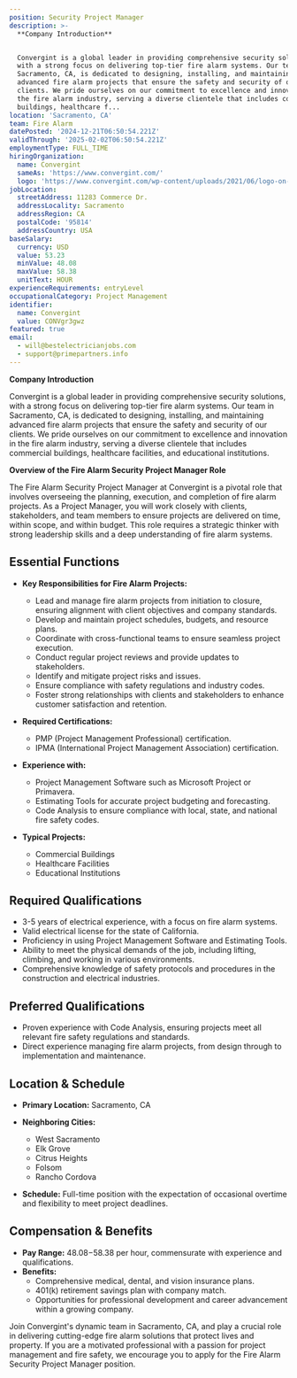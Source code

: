 ```yaml
---
position: Security Project Manager
description: >-
  **Company Introduction**


  Convergint is a global leader in providing comprehensive security solutions,
  with a strong focus on delivering top-tier fire alarm systems. Our team in
  Sacramento, CA, is dedicated to designing, installing, and maintaining
  advanced fire alarm projects that ensure the safety and security of our
  clients. We pride ourselves on our commitment to excellence and innovation in
  the fire alarm industry, serving a diverse clientele that includes commercial
  buildings, healthcare f...
location: 'Sacramento, CA'
team: Fire Alarm
datePosted: '2024-12-21T06:50:54.221Z'
validThrough: '2025-02-02T06:50:54.221Z'
employmentType: FULL_TIME
hiringOrganization:
  name: Convergint
  sameAs: 'https://www.convergint.com/'
  logo: 'https://www.convergint.com/wp-content/uploads/2021/06/logo-on-dark-blue.png'
jobLocation:
  streetAddress: 11283 Commerce Dr.
  addressLocality: Sacramento
  addressRegion: CA
  postalCode: '95814'
  addressCountry: USA
baseSalary:
  currency: USD
  value: 53.23
  minValue: 48.08
  maxValue: 58.38
  unitText: HOUR
experienceRequirements: entryLevel
occupationalCategory: Project Management
identifier:
  name: Convergint
  value: CONVgr3gwz
featured: true
email:
  - will@bestelectricianjobs.com
  - support@primepartners.info
---
```




**Company Introduction**

Convergint is a global leader in providing comprehensive security solutions, with a strong focus on delivering top-tier fire alarm systems. Our team in Sacramento, CA, is dedicated to designing, installing, and maintaining advanced fire alarm projects that ensure the safety and security of our clients. We pride ourselves on our commitment to excellence and innovation in the fire alarm industry, serving a diverse clientele that includes commercial buildings, healthcare facilities, and educational institutions.

**Overview of the Fire Alarm Security Project Manager Role**

The Fire Alarm Security Project Manager at Convergint is a pivotal role that involves overseeing the planning, execution, and completion of fire alarm projects. As a Project Manager, you will work closely with clients, stakeholders, and team members to ensure projects are delivered on time, within scope, and within budget. This role requires a strategic thinker with strong leadership skills and a deep understanding of fire alarm systems.

## Essential Functions

- **Key Responsibilities for Fire Alarm Projects:**
  - Lead and manage fire alarm projects from initiation to closure, ensuring alignment with client objectives and company standards.
  - Develop and maintain project schedules, budgets, and resource plans.
  - Coordinate with cross-functional teams to ensure seamless project execution.
  - Conduct regular project reviews and provide updates to stakeholders.
  - Identify and mitigate project risks and issues.
  - Ensure compliance with safety regulations and industry codes.
  - Foster strong relationships with clients and stakeholders to enhance customer satisfaction and retention.

- **Required Certifications:**
  - PMP (Project Management Professional) certification.
  - IPMA (International Project Management Association) certification.

- **Experience with:**
  - Project Management Software such as Microsoft Project or Primavera.
  - Estimating Tools for accurate project budgeting and forecasting.
  - Code Analysis to ensure compliance with local, state, and national fire safety codes.

- **Typical Projects:**
  - Commercial Buildings
  - Healthcare Facilities
  - Educational Institutions

## Required Qualifications

- 3-5 years of electrical experience, with a focus on fire alarm systems.
- Valid electrical license for the state of California.
- Proficiency in using Project Management Software and Estimating Tools.
- Ability to meet the physical demands of the job, including lifting, climbing, and working in various environments.
- Comprehensive knowledge of safety protocols and procedures in the construction and electrical industries.

## Preferred Qualifications

- Proven experience with Code Analysis, ensuring projects meet all relevant fire safety regulations and standards.
- Direct experience managing fire alarm projects, from design through to implementation and maintenance.

## Location & Schedule

- **Primary Location:** Sacramento, CA

- **Neighboring Cities:**
  - West Sacramento
  - Elk Grove
  - Citrus Heights
  - Folsom
  - Rancho Cordova

- **Schedule:** Full-time position with the expectation of occasional overtime and flexibility to meet project deadlines.

## Compensation & Benefits

- **Pay Range:** $48.08-$58.38 per hour, commensurate with experience and qualifications.
- **Benefits:**
  - Comprehensive medical, dental, and vision insurance plans.
  - 401(k) retirement savings plan with company match.
  - Opportunities for professional development and career advancement within a growing company.

Join Convergint's dynamic team in Sacramento, CA, and play a crucial role in delivering cutting-edge fire alarm solutions that protect lives and property. If you are a motivated professional with a passion for project management and fire safety, we encourage you to apply for the Fire Alarm Security Project Manager position.